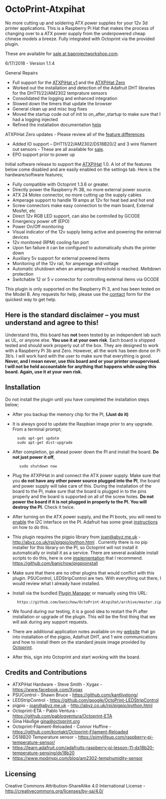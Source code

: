 # OctoPrint-Atxpihat

No more cutting up and soldering ATX power supplies for your 12v 3d printer applications. This is a Raspberry Pi Hat that makes the process of changing over to a ATX power supply from the underpowered cheap chinese models a breeze. Fully integrated with Octoprint via the provided plugin. 

These are available for [sale at baprojectworkshop.com](https://baprojectworkshop.com/shop).

6/17/2018 - Version 1.1.4

General Repairs
* Full support for the [ATXPiHat v1](https://baprojectworkshop.com/product/atxpihat-atx-psu-interface-for-3d-printers/) and the [ATXPiHat Zero](https://baprojectworkshop.com/product/atxpihat-zero-atx-psu-interface-for-3d-printers/)
* Worked out the installation and detection of the Adafruit DHT libraries for the DHT11/22/AM2302 temprature sensors
* Consolidated the logging and enhanced integration
* Slowed down the timers that update the browser
* General clean up and misc bug fixes
* Moved the startup code out of init to on_after_startup to make sure that I had a logging injected
* Refined the installation documentation [help](https://baprojectworkshop.com/support/)

ATXPiHat Zero updates - Please review all of the [feature differences](https://wp.me/p98gmw-bf)
* Added IO support – DHT11/22/AM2302/DS18B20/2 and 3 wire filament out sensors - These are all available for [sale](https://baprojectworkshop.com/shop).
* EPO support prior to power up

Initial software release to support the [ATXPiHat](https://wp.me/p98gmw-7g) 1.0. A lot of the features below come disabled and are easily enabled on the settings tab. Here is the hardware/software features;

* Fully compatible with Octoprint 1.3.6 or greater.
* Directly power the Raspberry Pi 3B, no more external power source.
* ATX 24 Molex connector, no more cutting up the supply cables
* Amperage support to handle 19 amps at 12v for heat bed and hot end
* Screw connectors make easy connection to the main board, External Mosfet, etc
* Direct 12v RGB LED support, can also be controlled by GCODE
* Emergency power off (EPO)
* Power On/Off monitoring
* Visual indicator of the 12v supply being active and powering the external devices
* 12v monitored (RPM) cooling fan port
* Upon fan failure it can be configured to automatically shuts the printer down
* Auxiliary 5v support for external powered items
* Monitoring of the 12v rail, for amperage and voltage
* Automatic shutdown when an amperage threshold is reached. Meltdown protection
* Switchable 12 or 5 v connector for controlling external items via GCODE

This plugin is only supported on the Raspberry Pi 3, and has been tested on the Model B. Any requests for help, please use the [contact](https://baprojectworkshop.com/contact/) form for the quickest way to get help.

## Here is the standard disclaimer – you must understand and agree to this!
Understand this, this board has **not** been tested by an independent lab such as UL, or anyone else. **You use it at your own risk**. Each board is shipped tested and should work properly out of the box. They are designed to work with a Raspberry Pi 3b and Zero. However, all the work has been done on Pi 3b’s. I will work hard with the user to make sure that everything is good. **Never, and I mean never, use this board and or your printer unsupervised. I will not be held accountable for anything that happens while using this board. Again, use it at your own risk.**

## Installation

Do not install the plugin until you have completed the installation steps below;
* After you backup the memory chip for the PI, **(Just do it)**
* It is always good to update the Raspbian image prior to any upgrade. From a terminal prompt;

        sudo apt-get update
        sudo apt-get dist-upgrade

* After completion, go ahead power down the PI and install the board. **Do not just power it off**,

         sudo shutdown now

* Plug the ATXPiHat in and connect the ATX power supply. Make sure that you **do not have any other power source plugged into the PI**, the board and power supply will take care of this. During the installation of the board to the PI, make sure that the board is plugged in to the pins properly and the board is supported on all of the screw holes. **Do not power the board if it is not plugged in properly to the PI. You will destroy the PI.** Check it twice.

* After turning on the ATX power supply, and the PI boots, you will need to [enable](https://learn.adafruit.com/adafruits-raspberry-pi-lesson-4-gpio-setup/configuring-i2c) the I2C interface on the PI. Adafruit has some great [instructions](https://learn.adafruit.com/adafruits-raspberry-pi-lesson-4-gpio-setup/configuring-i2c) on how to do this.

* This plugin requires the pigpio library from joan@abyz.me.uk - http://abyz.co.uk/rpi/pigpio/python.html . Currently there is no pip installer for this library on the PI, so Octoprint will not install it automatically or install it as a service. There are several available install scripts to do this, here is one [implementation](https://github.com/banichow/pigpioinstall) that I recommend. https://github.com/banichow/pigpioinstall 

* Make sure that there are no other plugins that would conflict with this plugin. PSUControl, LEDStripControl are two. With everything out there, I would review what I already have installed.

* Install via the bundled [Plugin Manager](https://github.com/foosel/OctoPrint/wiki/Plugin:-Plugin-Manager) or manually using this URL:

        https://github.com/banichow/OctoPrint-Atxpihat/archive/master.zip

* We found during our testing, it is a good idea to restart the Pi after installation or upgrade of the plugin. This will be the first thing that we will ask during any support requests.

* There are additional application notes available on my [website]() that go into installation of the pigpio, Adafruit DHT, and 1 wire communications and how to install them on the standard jessie image provided by [Octoprint](https://octoprint.org).

* After this, sign into Octoprint and start working with the board.

## Credits and Contributions

* ATXPiHat Hardware - Steve Smith - Xygax - https://www.facebook.com/Xygax
* PSUControl - Shawn Bruce - https://github.com/kantlivelong/
* LEDStripControl - https://github.com/google/OctoPrint-LEDStripControl
* pigpio - joan@abyz.me.uk - http://abyz.co.uk/rpi/pigpio/python.html
* Octoprint-ETA - Pablo Ventura - https://github.com/pablogventura/Octoprint-ETA
* Gina Häußge <gina@octoprint.org>
* Octoprint-Filament-Reloaded - Connor Huffine - https://github.com/kontakt/Octoprint-Filament-Reloaded
* DS18B20 Temperature sensor - https://pimylifeup.com/raspberry-pi-temperature-sensor/
* https://learn.adafruit.com/adafruits-raspberry-pi-lesson-11-ds18b20-temperature-sensing/ds18b20
* https://www.modmypi.com/blog/am2302-temphumidity-sensor

## Licensing
Creative Commons Attribution-ShareAlike 4.0 International License - http://creativecommons.org/licenses/by-sa/4.0/
